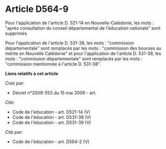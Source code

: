 # Article D564-9

Pour l'application de l'article D. 521-14 en Nouvelle-Calédonie, les mots : "après consultation du conseil départemental de
l'éducation nationale" sont supprimés. 

Pour l'application de l'article D. 531-38, les mots : "commission départementale" sont remplacés par les mots : "commission
des bourses au mérite en Nouvelle Calédonie" et pour l'application de l'article D. 531-39, les mots : "commission
départementale" sont remplacés par les mots : "commission mentionnée à l'article D. 531-38".

**Liens relatifs à cet article**

_Créé par_:

  - Décret n°2009-553 du 15 mai 2009 - art.

_Cite_:

  - Code de l'éducation - art. D521-14 (V)
  - Code de l'éducation - art. D531-38 (V)
  - Code de l'éducation - art. D531-39 (V)

_Cité par_:

  - Code de l'éducation - art. D564-2 (V)
